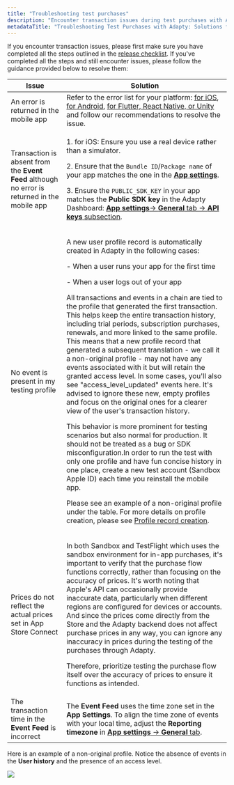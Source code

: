 ```yaml
---
title: "Troubleshooting test purchases"
description: "Encounter transaction issues during test purchases with Adapty? Follow our tailored troubleshooting guide to resolve errors, pricing discrepancies, and transaction discrepancies, ensuring seamless testing of your mobile app's purchase flow"
metadataTitle: "Troubleshooting Test Purchases with Adapty: Solutions for Transaction Issues"
---
```


If you encounter transaction issues, please first make sure you have completed all the steps outlined in the [release checklist](release-checklist). If you've completed all the steps and still encounter issues, please follow the guidance provided below to resolve them:

| Issue | Solution |
|-----|--------|
| An error is returned in the mobile app | Refer to the error list for your platform: [for iOS](ios-sdk-error-handling), [for Android](android-sdk-error-handling), [for Flutter, React Native, or Unity](error-handling-on-flutter-react-native-unity) and follow our recommendations to resolve the issue. |
| Transaction is absent from the **Event Feed** although no error is returned in the mobile app | <p>1\. for iOS: Ensure you use a real device rather than a simulator.</p><p>2. Ensure that the `Bundle ID`/`Package name` of your app matches the one in the [**App settings**](https://app.adapty.io/settings/general).</p><p>3. Ensure the `PUBLIC_SDK_KEY` in your app matches the **Public SDK key** in the Adapty Dashboard: [**App settings**-> **General** tab -> **API keys** subsection](https://app.adapty.io/settings/general).</p> |
| No event is present in my testing profile | <p>A new user profile record is automatically created in Adapty in the following cases:</p><p></p><p>- When a user runs your app for the first time</p><p>- When a user logs out of your app</p><p></p><p>All transactions and events in a chain are tied to the profile that generated the first transaction. This helps keep the entire transaction history, including trial periods, subscription purchases, renewals, and more linked to the same profile. This means that a new profile record that generated a subsequent translation - we call it a non-original profile - may not have any events associated with it but will retain the granted access level. In some cases, you'll also see "access_level_updated" events here. It's advised to ignore these new, empty profiles and focus on the original ones for a clearer view of the user's transaction history.</p><p></p><p>This behavior is more prominent for testing scenarios but also normal for production. It should not be treated as a bug or SDK misconfiguration.In order to run the test with only one profile and have fun concise history in one place, create a new test account (Sandbox Apple ID) each time you reinstall the mobile app.</p><p></p><p>Please see an example of a non-original profile under the table. For more details on profile creation, please see [Profile record creation](profiles-crm#profile-record-creation).</p> |
| Prices do not reflect the actual prices set in App Store Connect | <p>In both Sandbox and TestFlight which uses the sandbox environment for in-app purchases, it's important to verify that the purchase flow functions correctly, rather than focusing on the accuracy of prices. It's worth noting that Apple's API can occasionally provide inaccurate data, particularly when different regions are configured for devices or accounts. And since the prices come directly from the Store and the Adapty backend does not affect purchase prices in any way, you can ignore any inaccuracy in prices during the testing of the purchases through Adapty.</p><p></p><p>Therefore, prioritize testing the purchase flow itself over the accuracy of prices to ensure it functions as intended.</p> |
| The transaction time in the **Event Feed** is incorrect | The **Event Feed** uses the time zone set in the **App Settings**. To align the time zone of events with your local time, adjust the **Reporting timezone** in [**App settings** -> **General** tab](https://app.adapty.io/settings/general). |


Here is an example of a non-original profile. Notice the absence of events in the **User history** and the presence of an access level.


<div style={{ textAlign: 'center' }}>
  <img 
    src="https://files.readme.io/98d0dad-non-original_profile.png" 
    style={{ width: '700px', border: '1px solid grey' }}
  />
</div>


